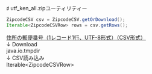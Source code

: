 ♯ utf_ken_all.zipユーティリティー

```java
ZipcodeCSV csv = ZipcodeCSV.getOrDownload();
Iterable<ZipcodeCSVRow> rows = csv.getRows();
```

[住所の郵便番号（1レコード1行、UTF-8形式）（CSV形式）](https://www.post.japanpost.jp/zipcode/download.html)  
 ↓ Download  
java.io.tmpdir  
 ↓ CSV読み込み  
Iterable\<ZipcodeCSVRow\>  
